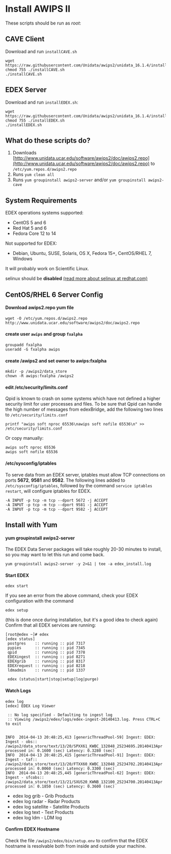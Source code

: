 # Install AWIPS II

These scripts should be run as *root*:

## CAVE Client

Download and run `installCAVE.sh`

    wget https://raw.githubusercontent.com/Unidata/awips2/unidata_16.1.4/installCAVE.sh
    chmod 755 ./installCAVE.sh
    ./installCAVE.sh

## EDEX Server

Download and run `installEDEX.sh`:

    wget https://raw.githubusercontent.com/Unidata/awips2/unidata_16.1.4/installEDEX.sh
    chmod 755 ./installEDEX.sh
    ./installEDEX.sh

## What do these scripts do?

1. Downloads [http://www.unidata.ucar.edu/software/awips2/doc/awips2.repo](http://www.unidata.ucar.edu/software/awips2/doc/awips2.repo) to `/etc/yum.repos.d/awips2.repo`
2. Runs `yum clean all`
3. Runs `yum groupinstall awips2-server` and/or `yum groupinstall awips2-cave`

## System Requirements

EDEX operations systems supported:

* CentOS 5 and 6
* Red Hat 5 and 6
* Fedora Core 12 to 14 
 
Not supported for EDEX:
 
* Debian, Ubuntu, SUSE, Solaris, OS X, Fedora 15+, CentOS/RHEL 7, Windows
   
It will probably work on Scientific Linux. 
 
selinux should be **disabled** [(read more about selinux at redhat.com)](https://access.redhat.com/documentation/en-US/Red_Hat_Enterprise_Linux/6/html/Security-Enhanced_Linux/sect-Security-Enhanced_Linux-Enabling_and_Disabling_SELinux-Disabling_SELinux.html)

## CentOS/RHEL 6 Server Config

#### Download awips2.repo yum file

    wget -O /etc/yum.repos.d/awips2.repo http://www.unidata.ucar.edu/software/awips2/doc/awips2.repo

####  create user `awips` and group `fxalpha` 
        
    groupadd fxalpha
    useradd -G fxalpha awips
        
#### create /awips2 and set owner to awips:fxalpha

    mkdir -p /awips2/data_store 
    chown -R awips:fxalpha /awips2

#### edit /etc/security/limits.conf
 
Qpid is known to crash on some systems which have not defined a higher security limit for user processes and files. To be sure that Qpid can handle the high number of messages from edexBridge, add the following two lines to `/etc/security/limits.conf`
    
	printf "awips soft nproc 65536\nawips soft nofile 65536\n" >> /etc/security/limits.conf

Or copy manually:

    awips soft nproc 65536
    awips soft nofile 65536
   
#### /etc/sysconfig/iptables

To serve data from an EDEX server, iptables must allow TCP connections on ports **5672**, **9581** and **9582**. The following lines added to `/etc/sysconfig/iptables`, followed by the command `service iptables restart`, will configure iptables for EDEX.
    
    -A INPUT -p tcp -m tcp --dport 5672 -j ACCEPT
    -A INPUT -p tcp -m tcp --dport 9581 -j ACCEPT
    -A INPUT -p tcp -m tcp --dport 9582 -j ACCEPT

## Install with Yum

#### yum groupinstall awips2-server

The EDEX Data Server packages will take roughly 20-30 minutes to install, so you may want to let this run and come back.

    yum groupinstall awips2-server -y 2>&1 | tee -a edex_install.log

#### Start EDEX

    edex start

If you see an error from the above command, check your EDEX configuration with the command

    edex setup

(this is done once during installation, but it's a good idea to check again)
Confirm that all EDEX services are running:

    [root@edex ~]# edex
    [edex status]
     postgres    :: running :: pid 7317
     pypies      :: running :: pid 7345
     qpid        :: running :: pid 7378
     EDEXingest  :: running :: pid 8271
     EDEXgrib    :: running :: pid 8317
     EDEXrequest :: running :: pid 8218
     ldmadmin    :: running :: pid 1337 
    
     edex (status|start|stop|setup|log|purge)


#### Watch Logs

    edex log
    [edex] EDEX Log Viewer

     :: No log specified - Defaulting to ingest log
     :: Viewing /awips2/edex/logs/edex-ingest-20140413.log. Press CTRL+C to exit
    
    
    INFO  2014-04-13 20:48:25,413 [genericThreadPool-59] Ingest: EDEX: Ingest - obs:: /awips2/data_store/text/13/20/SPXX61_KWBC_132048_25234695.20140413Apr processed in: 0.1600 (sec) Latency: 0.3280 (sec)
    INFO  2014-04-13 20:48:25,415 [genericThreadPool-91] Ingest: EDEX: Ingest - taf:: /awips2/data_store/text/13/20/FTXX60_KWBC_132048_25234702.20140413Apr processed in: 0.0060 (sec) Latency: 0.3300 (sec)
    INFO  2014-04-13 20:48:25,445 [genericThreadPool-62] Ingest: EDEX: Ingest - sfcobs:: /awips2/data_store/text/13/21/SXUS20_KWNB_132100_25234700.20140413Apr processed in: 0.1850 (sec) Latency: 0.3600 (sec)
    
* edex log grib - Grib Products
* edex log radar - Radar Products
* edex log satellite - Satellite Products
* edex log text - Text Products
* edex log ldm - LDM log

#### Confirm EDEX Hostname

Check the file `/awips2/edex/bin/setup.env` to confirm that the EDEX hostname is resolvable both from inside and outside your machine.
